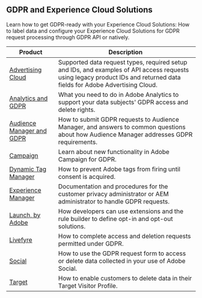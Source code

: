 ## GDPR and Experience Cloud Solutions ##

Learn how to get GDPR-ready with your Experience Cloud Solutions: How to label data and configure your Experience Cloud Solutions for GDPR request processing through GDPR API or natively.

| Product | Description |
| ------- | ----------- |
| [Advertising Cloud](https://marketing.adobe.com/resources/help/en_US/advertising-cloud/ad-cloud-gdpr.html) | Supported data request types, required setup and IDs, and examples of API access requests using legacy product IDs and returned data fields for Adobe Advertising Cloud. |
| [Analytics and GDPR](https://marketing.adobe.com/resources/help/en_US/analytics/gdpr/index.html) | What you need to do in Adobe Analytics to support your data subjects' GDPR access and delete rights. |
| [Audience Manager and GDPR](https://marketing.adobe.com/resources/help/en_US/aam/aam-gdpr.html) | How to submit GDPR requests to Audience Manager, and answers to common questions about how Audience Manager addresses GDPR requirements. |
| [Campaign](https://www.adobe.com/marketing-cloud/campaign/general-data-protection-regulation.html) | Learn about new functionality in Adobe Campaign for GDPR. |
| [Dynamic Tag Manager](https://marketing.adobe.com/resources/help/en_US/dtm/opt-in.html) | How to prevent Adobe tags from firing until consent is acquired. |
| [Experience Manager](https://helpx.adobe.com/experience-manager/6-4/managing/using/gdpr-compliance.html) | Documentation and procedures for the customer privacy administrator or AEM administrator to handle GDPR requests. |
| [Launch, by Adobe](https://docs.adobelaunch.com/client-side-information/deploy-javascript-tags-to-opt-in-to-launch) | How developers can use extensions and the rule builder to define opt-in and opt-out solutions. |
| [Livefyre](https://marketing.adobe.com/resources/help/en_US/livefyre/c_gdpr_compliance.html) | How to complete access and deletion requests permitted under GDPR. |
| [Social](https://marketing.adobe.com/resources/help/en_US/social/c_gdpr-request.html) | How to use the GDPR request form to access or delete data collected in your use of Adobe Social. |
| [Target](https://marketing.adobe.com/resources/help/en_US/target/target/privacy-and-general-data-protection-regulation.html) | How to enable customers to delete data in their Target Visitor Profile. |


